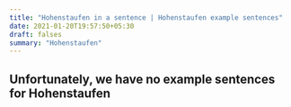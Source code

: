 ```yaml
---
title: "Hohenstaufen in a sentence | Hohenstaufen example sentences"
date: 2021-01-20T19:57:50+05:30
draft: falses
summary: "Hohenstaufen"
---
```

## Unfortunately, we have no example sentences for Hohenstaufen                 

